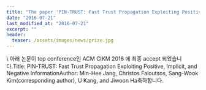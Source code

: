 ```yaml
---
title: "The paper 'PIN-­TRUST: Fast Trust Propagation Exploiting Positive, Implicit, and Negative Information' has been accepted in ACM CIKM 2016"
date: "2016-07-21"
last_modified_at: "2016-07-21"
excerpt: ""
header:
  teaser: /assets/images/news/prize.jpg
---
```

\\
아래 논문이 top conference인 ACM CIKM 2016 에 최종 accept 되었습니다.Title: PIN-­TRUST: Fast Trust Propagation Exploiting Positive, Implicit, and Negative InformationAuthor: Min-Hee Jang, Christos Faloutsos, Sang-Wook Kim(corresponding author), U Kang, and Jiwoon Ha축하합니다.